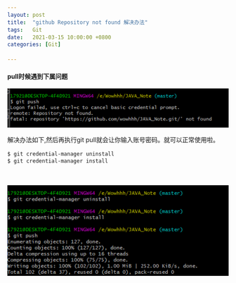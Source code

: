```yaml
---
layout: post
title:  "github Repository not found 解决办法"
tags:   Git
date:   2021-03-15 10:00:00 +0800
categories: [Git]

---
```


#### pull时候遇到下属问题

![image-20210315101816512](https://raw.githubusercontent.com/ARP2019/ImageUpload/master/img/2020-12-12/image-20210315101816512.png)

解决办法如下,然后再执行git pull就会让你输入账号密码。就可以正常使用啦。

```
$ git credential-manager uninstall
$ git credential-manager install
```

　

![image-20210315101952584](https://raw.githubusercontent.com/ARP2019/ImageUpload/master/img/2020-12-12/image-20210315101952584.png)